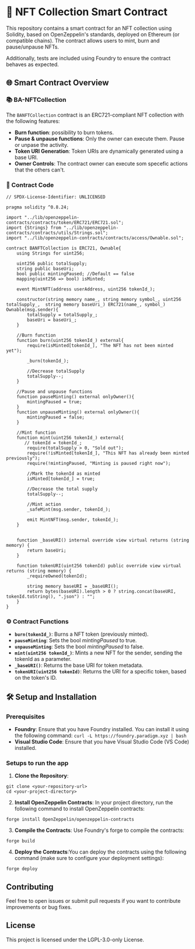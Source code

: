 # 🚀 NFT Collection Smart Contract

This repository contains a smart contract for an NFT collection using Solidity, based on OpenZeppelin's standards, deployed on Ethereum (or compatible chains). The contract allows users to mint, burn and pause/unpause NFTs.

Additionally, tests are included using Foundry to ensure the contract behaves as expected.



## 🌐 Smart Contract Overview

### 📚 BA-NFTCollection

The `BANFTCollection` contract is an ERC721-compliant NFT collection with the following features:

- **Burn function**: possibility to burn tokens.
- **Pause & unpause functions**: Only the owner can execute them. Pause or unpase the activity.
- **Token URI Generation**: Token URIs are dynamically generated using a base URI.
- **Owner Controls**: The contract owner can execute som specefic actions that the others can't.

### 📜 Contract Code

```solidity
// SPDX-License-Identifier: UNLICENSED

pragma solidity ^0.8.24;

import "../lib/openzeppelin-contracts/contracts/token/ERC721/ERC721.sol";
import {Strings} from "../lib/openzeppelin-contracts/contracts/utils/Strings.sol";
import "../lib/openzeppelin-contracts/contracts/access/Ownable.sol";

contract BANFTCollection is ERC721, Ownable{
    using Strings for uint256;

    uint256 public totalSupply;
    string public baseUri;
    bool public mintingPaused; //Default == false
    mapping(uint256 => bool) isMinted;

    event MintNFT(address userAddress, uint256 tokenId_);

    constructor(string memory name_, string memory symbol_, uint256 totalSupply_,  string memory baseUri_) ERC721(name_, symbol_) Ownable(msg.sender){
        totalSupply = totalSupply_;
        baseUri = baseUri_;
    }

    //Burn function
    function burn(uint256 tokenId_) external{
        require(isMinted[tokenId_], "The NFT has not been minted yet");

        _burn(tokenId_);

        //Decrease totalSupply
        totalSupply--;
    }

    //Pause and unpause functions
    function pauseMinting() external onlyOwner(){
        mintingPaused = true;
    }
    function unpauseMinting() external onlyOwner(){
        mintingPaused = false;
    }

    //Mint function
    function mint(uint256 tokenId_) external{
       // tokenId = tokenId_;
        require(totalSupply > 0, "Sold out");
        require(!isMinted[tokenId_], "This NFT has already been minted previously");
        require(!mintingPaused, "Minting is paused right now");

        //Mark the tokenId as minted
        isMinted[tokenId_] = true;

        //Decrease the total supply
        totalSupply--;

        //Mint action 
        _safeMint(msg.sender, tokenId_);

        emit MintNFT(msg.sender, tokenId_);
    }


    function _baseURI() internal override view virtual returns (string memory) {
        return baseUri;
    }

    function tokenURI(uint256 tokenId) public override view virtual returns (string memory) {
        _requireOwned(tokenId);

        string memory baseURI = _baseURI();
        return bytes(baseURI).length > 0 ? string.concat(baseURI, tokenId.toString(), ".json") : "";
    }
}
```
### ⚙️ Contract Functions
- **`burn(tokenId_)`**: Burns a NFT token (previously minted).
- **`pauseMinting`**: Sets the bool *mintingPaused* to true.
- **`unpauseMinting`**: Sets the bool *mintingPaused* to false.
- **`mint(uint256 tokenId_)`**: Mints a new NFT for the sender, sending the tokenId as a parameter.
- **`_baseURI()`**: Returns the base URI for token metadata.
- **`tokenURI(uint256 tokenId)`**: Returns the URI for a specific token, based on the token's ID.


## 🛠️ Setup and Installation
### Prerequisites
- **Foundry**: Ensure that you have Foundry installed. You can install it using the following command:
```curl -L https://foundry.paradigm.xyz | bash```
- **Visual Studio Code**: Ensure that you have Visual Studio Code (VS Code) installed.

### Setups to run the app
1. **Clone the Repository**:
```
git clone <your-repository-url>
cd <your-project-directory> 
```
2. **Install OpenZeppelin Contracts**: In your project directory, run the following command to install OpenZeppelin contracts:
```
forge install OpenZeppelin/openzeppelin-contracts
```

3. **Compile the Contracts**: Use Foundry's forge to compile the contracts:
```
forge build
```
4. **Deploy the Contracts**:You can deploy the contracts using the following command (make sure to configure your deployment settings):
```
forge deploy
```

## Contributing

Feel free to open issues or submit pull requests if you want to contribute improvements or bug fixes.




## License

This project is licensed under the LGPL-3.0-only License.

